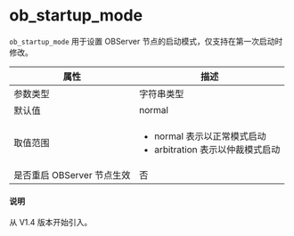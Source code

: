 # ob_startup_mode

`ob_startup_mode` 用于设置 OBServer 节点的启动模式，仅支持在第一次启动时修改。

| **属性** | **描述** |
| --- | --- |
| 参数类型 | 字符串类型 |
| 默认值 | normal |
| 取值范围 |<ul><li> normal 表示以正常模式启动  </li><li> arbitration 表示以仲裁模式启动 </li></ul>|
| 是否重启 OBServer 节点生效 | 否 |

<main id="notice" type='explain'>
  <h4>说明</h4>
  <p>从 V1.4 版本开始引入。</p>
</main>
